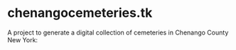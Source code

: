 # chenangocemeteries.tk

A project to generate a  digital collection of cemeteries in Chenango County New York:


